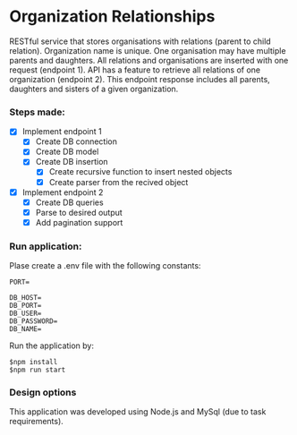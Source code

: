 # Organization Relationships

RESTful service that stores organisations with relations
(parent to child relation). Organization name is unique. One organisation may have multiple
parents and daughters. All relations and organisations are inserted with one request (endpoint
1).
API has a feature to retrieve all relations of one organization (endpoint 2). This endpoint
response includes all parents, daughters and sisters of a given organization.

### Steps made:

- [x] Implement endpoint 1
  - [x] Create DB connection
  - [x] Create DB model
  - [x] Create DB insertion
    - [x] Create recursive function to insert nested objects
    - [x] Create parser from the recived object
- [x] Implement endpoint 2
  - [x] Create DB queries
  - [x] Parse to desired output
  - [x] Add pagination support

### Run application:


Plase create a .env file with the following constants:
```
PORT=

DB_HOST=
DB_PORT=
DB_USER=
DB_PASSWORD=
DB_NAME=
```
Run the application by:
```
$npm install
$npm run start
```
### Design options

This application was developed using Node.js and MySql (due to task requirements).
